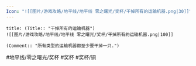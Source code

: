 ```yaml
---
Icon: "![[图片/游戏攻略/地平线/地平线 零之曙光/奖杯/干掉所有的运输机器.png|30]]"
---
```

```ad-common-bronze-trophy
title: (Title:: "干掉所有的运输机器")
![[图片/游戏攻略/地平线/地平线 零之曙光/奖杯/干掉所有的运输机器.png|100]]

(Comment:: "所有类型的运输机器都至少要干掉一只.")
```

#地平线/零之曙光/奖杯 #奖杯 #奖杯/铜
